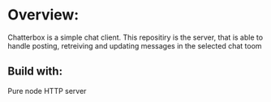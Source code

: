 # Overview:
Chatterbox is a simple chat client. This repositiry is the server, that is able to handle posting, retreiving and updating messages in the selected chat toom

## Build with: 
Pure node HTTP server
